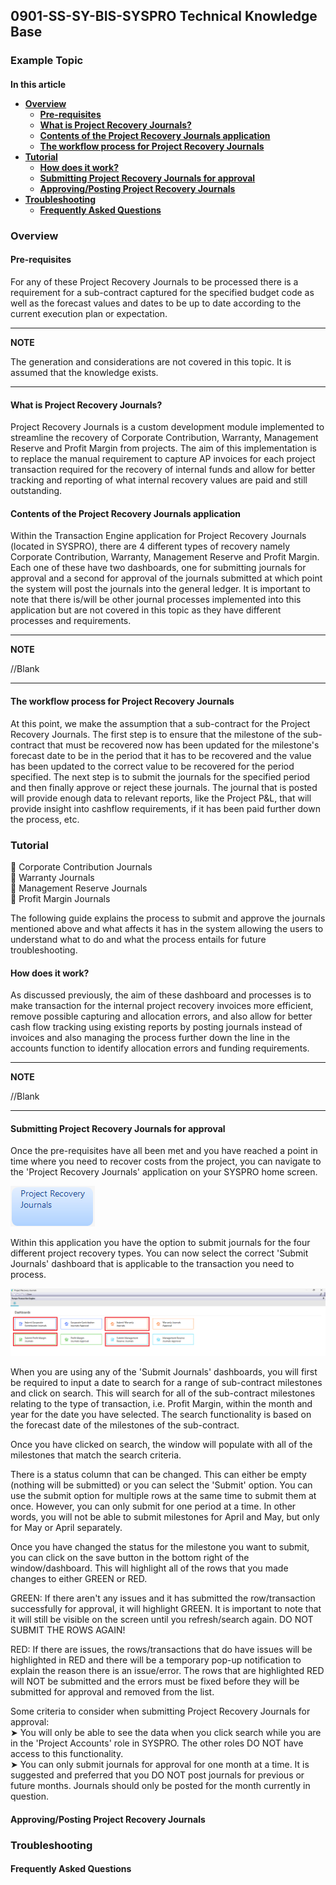 <H2> 0901-SS-SY-BIS-SYSPRO Technical Knowledge Base

<H3> Example Topic

<H4> In this article

- [Overview](#overview)
  - [Pre-requisites](#pre-requisites)
  - [What is Project Recovery Journals?](#what-is-project-recovery-journals)
  - [Contents of the Project Recovery Journals application](#contents-of-the-project-recovery-journals-application)
  - [The workflow process for Project Recovery Journals](#the-workflow-process-for-project-recovery-journals)
- [Tutorial](#tutorial)
  - [How does it work?](#how-does-it-work)
  - [Submitting Project Recovery Journals for approval](#submitting-project-recovery-journals-for-approval)
  - [Approving/Posting Project Recovery Journals](#approvingposting-project-recovery-journals)
- [Troubleshooting](#troubleshooting)
  - [Frequently Asked Questions](#frequently-asked-questions)

### Overview

#### Pre-requisites

For any of these Project Recovery Journals to be processed there is a requirement for a sub-contract captured for the specified budget code as well as the forecast values and dates to be up to date according to the current execution plan or expectation.

---

__NOTE__

The generation and considerations are not covered in this topic. It is assumed that the knowledge exists.

---

#### What is Project Recovery Journals?

Project Recovery Journals is a custom development module implemented to streamline the recovery of Corporate Contribution, Warranty, Management Reserve and Profit Margin from projects. The aim of this implementation is to replace the manual requirement to capture AP invoices for each project transaction required for the recovery of internal funds and allow for better tracking and reporting of what internal recovery values are paid and still outstanding.

#### Contents of the Project Recovery Journals application

Within the Transaction Engine application for Project Recovery Journals (located in SYSPRO), there are 4 different types of recovery namely Corporate Contribution, Warranty, Management Reserve and Profit Margin. Each one of these have two dashboards, one for submitting journals for approval and a second for approval of the journals submitted at which point the system will post the journals into the general ledger. It is important to note that there is/will be other journal processes implemented into this application but are not covered in this topic as they have different processes and requirements.

---

__NOTE__

//Blank

---

#### The workflow process for Project Recovery Journals

At this point, we make the assumption that a sub-contract for the Project Recovery Journals. The first step is to ensure that the milestone of the sub-contract that must be recovered now has been updated for the milestone's forecast date to be in the period that it has to be recovered and the value has been updated to the correct value to be recovered for the period specified. The next step is to submit the journals for the specified period and then finally approve or reject these journals. The journal that is posted will provide enough data to relevant reports, like the Project P&L, that will provide insight into cashflow requirements, if it has been paid further down the process, etc.

### Tutorial

🔹 Corporate Contribution Journals\
🔹 Warranty Journals\
🔹 Management Reserve Journals\
🔹 Profit Margin Journals

The following guide explains the process to submit and approve the journals mentioned above and what affects it has in the system allowing the users to understand what to do and what the process entails for future troubleshooting.

#### How does it work?

As discussed previously, the aim of these dashboard and processes is to make transaction for the internal project recovery invoices more efficient, remove possible capturing and allocation errors, and also allow for better cash flow tracking using existing reports by posting journals instead of invoices and also managing the process further down the line in the accounts function to identify allocation errors and funding requirements.

---

__NOTE__

//Blank

---

#### Submitting Project Recovery Journals for approval

Once the pre-requisites have all been met and you have reached a point in time where you need to recover costs from the project, you can navigate to the 'Project Recovery Journals' application on your SYSPRO home screen.

![TestImage1](/TrainingDocs/images/TestImage1.png "")

Within this application you have the option to submit journals for the four different project recovery types. You can now select the correct 'Submit Journals' dashboard that is applicable to the transaction you need to process.

![TestImage1](/TrainingDocs/images/TestImage2.png "")

When you are using any of the 'Submit Journals' dashboards, you will first be required to input a date to search for a range of sub-contract milestones and click on search. This will search for all of the sub-contract milestones relating to the type of transaction, i.e. Profit Margin, within the month and year for the date you have selected. The search functionality is based on the forecast date of the milestones of the sub-contract.

[Need to add an image here]:#

Once you have clicked on search, the window will populate with all of the milestones that match the search criteria.

There is a status column that can be changed. This can either be empty (nothing will be submitted) or you can select the 'Submit' option. You can use the submit option for multiple rows at the same time to submit them at once. However, you can only submit for one period at a time. In other words, you will not be able to submit milestones for April and May, but only for May or April separately.

Once you have changed the status for the milestone you want to submit, you can click on the save button in the bottom right of the window/dashboard. This will highlight all of the rows that you made changes to either GREEN or RED.

GREEN: If there aren't any issues and it has submitted the row/transaction successfully for approval, it will highlight GREEN. It is important to note that it will still be visible on the screen until you refresh/search again. DO NOT SUBMIT THE ROWS AGAIN!

RED: If there are issues, the rows/transactions that do have issues will be highlighted in RED and there will be a temporary pop-up notification to explain the reason there is an issue/error. The rows that are highlighted RED will NOT be submitted and the errors must be fixed before they will be submitted for approval and removed from the list.

[Need to add an image here]:#

Some criteria to consider when submitting Project Recovery Journals for approval:\
➤ You will only be able to see the data when you click search while you are in the 'Project Accounts' role in SYSPRO. The other roles DO NOT have access to this functionality.\
➤ You can only submit journals for approval for one month at a time. It is suggested and preferred that you DO NOT post journals for previous or future months. Journals should only be posted for the month currently in question.

#### Approving/Posting Project Recovery Journals

### Troubleshooting

#### Frequently Asked Questions
